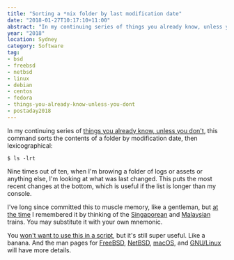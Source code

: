 ```yaml
---
title: "Sorting a *nix folder by last modification date"
date: "2018-01-27T10:17:10+11:00"
abstract: "In my continuing series of things you already know, unless you don’t already know"
year: "2018"
location: Sydney
category: Software
tag:
- bsd
- freebsd
- netbsd
- linux
- debian
- centos
- fedora
- things-you-already-know-unless-you-dont
- postaday2018
---
```

In my continuing series of [things you already know, unless you don't], this command sorts the contents of a folder by modification date, then lexicographical:

    $ ls -lrt

Nine times out of ten, when I'm browing a folder of logs or assets or anything else, I'm looking at what was last changed. This puts the most recent changes at the bottom, which is useful if the list is longer than my console.

I've long since committed this to muscle memory, like a gentleman, but [at the time] I remembered it by thinking of the [Singaporean] and [Malaysian] trains. You may substitute it with your own mnemonic.

You [won't want to use this in a script], but it's still super useful. Like a banana. And the man pages for [FreeBSD], [NetBSD], [macOS], and [GNU/Linux] will have more details.

[things you already know, unless you don't]: https://rubenerd.com/tag/things-you-already-know-unless-you-dont
[won't want to use this in a script]: https://rubenerd.com/trap-of-using-unix-find-in-ordered-lists/ "Blog post on the pitfalls on using find in ordered lists"
[Singaporean]: https://en.wikipedia.org/wiki/Light_Rail_Transit_(Singapore)
[Malaysian]: https://en.wikipedia.org/wiki/Ampang_and_Sri_Petaling_lines
[at the time]: https://rubenerd.com/modular-xorg-on-netbsd-from-scratch/ "Blog post on installing modular Xorg on NetBSD, from 2007"

[FreeBSD]: https://www.freebsd.org/cgi/man.cgi?query=ls&apropos=0&sektion=0&manpath=FreeBSD+11.1-RELEASE+and+Ports&arch=default&format=html
[NetBSD]: http://netbsd.gw.com/cgi-bin/man-cgi?ls++NetBSD-current
[macOS]: https://developer.apple.com/legacy/library/documentation/Darwin/Reference/ManPages/man1/ls.1.html
[GNU/Linux]: https://linux.die.net/man/1/ls

